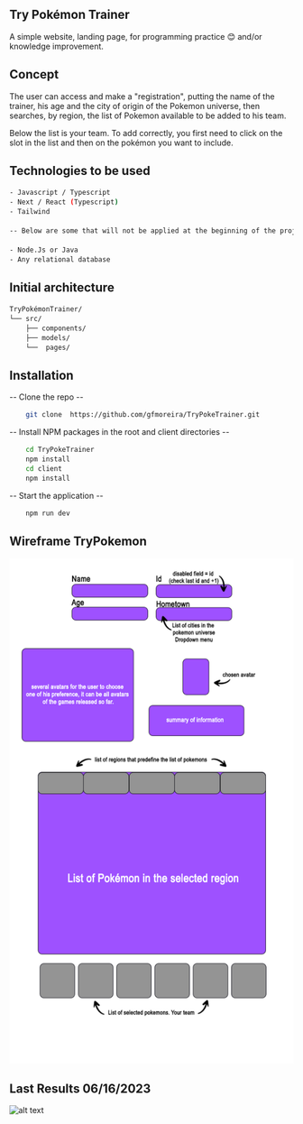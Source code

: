 ## Try Pokémon Trainer

A simple website, landing page, for programming practice 😊 and/or knowledge improvement.

## Concept

The user can access and make a "registration", putting the name of the trainer, his age and the city of origin of the Pokemon universe, then searches, by region, the list of Pokemon available to be added to his team.

Below the list is your team. To add correctly, you first need to click on the slot in the list and then on the pokémon you want to include.

## Technologies to be used

```bash
- Javascript / Typescript
- Next / React (Typescript)
- Tailwind

-- Below are some that will not be applied at the beginning of the project, but will be added at some point. --

- Node.Js or Java
- Any relational database
```

## Initial architecture

```bash
TryPokémonTrainer/
└── src/
    ├── components/
    ├── models/
    └──  pages/
```

## Installation

-- Clone the repo --

```bash
    git clone  https://github.com/gfmoreira/TryPokeTrainer.git
```

-- Install NPM packages in the root and client directories --

```bash
    cd TryPokeTrainer
    npm install
    cd client
    npm install
```

-- Start the application --

```bash
    npm run dev
```

## Wireframe TryPokemon

![alt text](./src/app//assets/img/wireframeTryPokemon.png)

## Last Results 06/16/2023

![alt text](./src/app//assets/img/lastResults06162023.gif)
